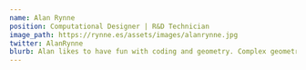 ```yaml
---
name: Alan Rynne
position: Computational Designer | R&D Technician
image_path: https://rynne.es/assets/images/alanrynne.jpg
twitter: AlanRynne
blurb: Alan likes to have fun with coding and geometry. Complex geometry optimizations are his thing!
---
```

